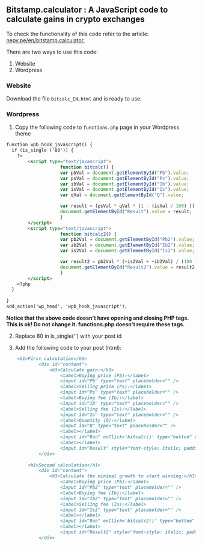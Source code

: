 ## Bitstamp.calculator : A JavaScript code to calculate gains in crypto exchanges
To check the functionality of this code refer to the article: [nepy.pe/en/bitstamp.calculator.](http://www.nepy.pe/en/crypto/invest-in-cryptocurrencies-the-basic-math-of-trading-fees-to-start-winning/) 

There are two ways to use this code:
1. Website
2. Wordpress

### Website

Download the file `bitcalc_EN.html` and is ready to use.

### Wordpress

1. Copy the following code to `functions.php` page in your Wordpress theme
```markdown
function wpb_hook_javascript() {
  if (is_single ('80')) { 
    ?>
        <script type="text/javascript">
                    function bitcalc() {
					var pbVal = document.getElementById("Pb").value;
					var psVal = document.getElementById("Ps").value;
					var ibVal = document.getElementById("Ib").value;
					var isVal = document.getElementById("Is").value;
					var qVal = document.getElementById("Q").value;

					var result = (psVal * qVal * (1 - (isVal / 100) )) - (pbVal * qVal * (1 + (ibVal / 100) ));
					document.getElementById("Result").value = result;
				    }
        </script>
		<script type="text/javascript">
                    function bitcalc2() {
					var pb2Val = document.getElementById("Pb2").value;
					var ib2Val = document.getElementById("Ib2").value;
					var is2Val = document.getElementById("Is2").value;

					var result2 = pb2Val * (+is2Val + +ib2Val) / (100 - (1*is2Val)) ;
					document.getElementById("Result2").value = result2;
				    }
        </script>
    <?php
  }
	  
}
add_action('wp_head', 'wpb_hook_javascript');

```
**Notice that the above code doesn't have opening and closing PHP tags. This is ok! Do not change it. functions.php doesn't require these tags.**

2. Replace 80 in is_single('') with your post id

3. Add the following code to your post (html):
```markdown
	<h1>First calculation</h1>
            <div id="content">
                <h3>Calculate gain:</h3>
                    <label>Buying price (Pb):</label>
                    <input id="Pb" type="text" placeholder="" />
                    <label>Selling price (Ps):</label>
                    <input id="Ps" type="text" placeholder="" />
                    <label>Buying fee (Ib):</label>
                    <input id="Ib" type="text" placeholder="" />
                    <label>Selling fee (Is):</label>
                    <input id="Is" type="text" placeholder="" />
                    <label>Quantity (Q):</label>
                    <input id="Q" type="text" placeholder="" />
                    <label></label>
                    <input id="Run" onClick='bitcalc()' type="button" value="Calculate" />
                    <label></label>
                    <input id="Result" style="font-style: italic; padding-left: -2px;" readonly="readonly" type="text" value="The gain is..." />
            </div>
        
        <h1>Second calculation</h1>
            <div id="content">
                <h3>Calculate the minimal growth to start winning:</h3>
                    <label>Buying price (Pb):</label>
                    <input id="Pb2" type="text" placeholder="" />
                    <label>Buying fee (Ib):</label>
                    <input id="Ib2" type="text" placeholder="" />
                    <label>Selling fee (Is):</label>
                    <input id="Is2" type="text" placeholder="" />
                    <label></label>
                    <input id="Run" onClick='bitcalc2()' type="button" value="Calculate" />
                    <label></label>
                    <input id="Result2" style="font-style: italic; padding-left: -2px;" readonly="readonly" type="text" value="The minimal growth is..." />
            </div>
```


